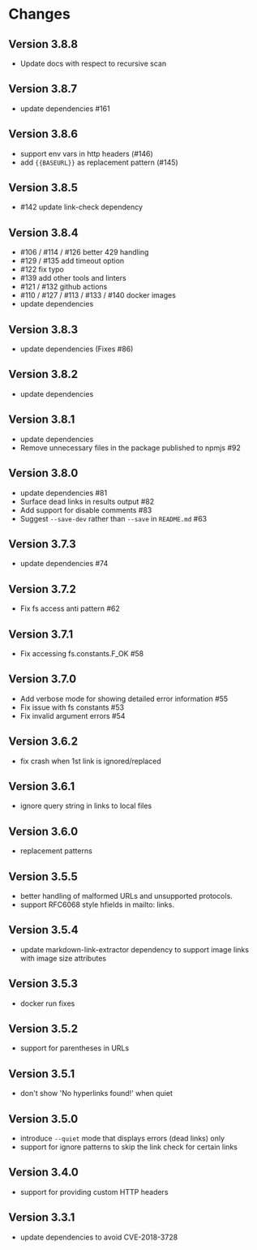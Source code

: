 # Changes

## Version 3.8.8

* Update docs with respect to recursive scan

## Version 3.8.7

* update dependencies #161

## Version 3.8.6

* support env vars in http headers (#146)
* add `{{BASEURL}}` as replacement pattern (#145)

## Version 3.8.5

* #142 update link-check dependency

## Version 3.8.4

* #106 / #114 / #126 better 429 handling
* #129 / #135 add timeout option
* #122 fix typo
* #139 add other tools and linters
* #121 / #132 github actions
* #110 / #127 / #113 / #133 / #140 docker images 
* update dependencies

## Version 3.8.3

* update dependencies (Fixes #86)

## Version 3.8.2

* update dependencies

## Version 3.8.1

* update dependencies
* Remove unnecessary files in the package published to npmjs #92

## Version 3.8.0

* update dependencies #81
* Surface dead links in results output #82
* Add support for disable comments #83
* Suggest `--save-dev` rather than `--save` in `README.md` #63

## Version 3.7.3

* update dependencies #74

## Version 3.7.2

* Fix fs access anti pattern #62

## Version 3.7.1

* Fix accessing fs.constants.F_OK #58

## Version 3.7.0

* Add verbose mode for showing detailed error information #55
* Fix issue with fs constants #53
* Fix invalid argument errors #54

## Version 3.6.2

* fix crash when 1st link is ignored/replaced

## Version 3.6.1

* ignore query string in links to local files

## Version 3.6.0

* replacement patterns

## Version 3.5.5

* better handling of malformed URLs and unsupported protocols.
* support RFC6068 style hfields in mailto: links.

## Version 3.5.4

* update markdown-link-extractor dependency to support image links with image size attributes

## Version 3.5.3

* docker run fixes

## Version 3.5.2

* support for parentheses in URLs

## Version 3.5.1

* don't show 'No hyperlinks found!' when quiet

## Version 3.5.0

* introduce `--quiet` mode that displays errors (dead links) only
* support for ignore patterns to skip the link check for certain links

## Version 3.4.0

* support for providing custom HTTP headers

## Version 3.3.1

* update dependencies to avoid CVE-2018-3728
